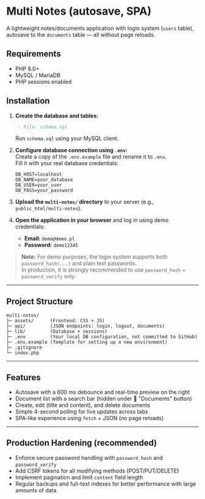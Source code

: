 # Multi Notes (autosave, SPA)

A lightweight notes/documents application with login system (`users` table), autosave to the `documents` table — all without page reloads.

## Requirements
- PHP 8.0+
- MySQL / MariaDB
- PHP sessions enabled

## Installation

1. **Create the database and tables:**
   ```sql
   -- File: schema.sql
   ```
   Run `schema.sql` using your MySQL client.

2. **Configure database connection using `.env`:**  
   Create a copy of the `.env.example` file and rename it to `.env`.  
   Fill it with your real database credentials:
   ```env
   DB_HOST=localhost
   DB_NAME=your_database
   DB_USER=your_user
   DB_PASS=your_password
   ```

3. **Upload the `multi-notes/` directory** to your server (e.g., `public_html/multi-notes`).

4. **Open the application in your browser** and log in using demo credentials:
   - **Email:** `demo@demo.pl`  
   - **Password:** `demo12345`

> **Note:** For demo purposes, the login system supports both `password_hash(...)` and plain text passwords.  
> In production, it is strongly recommended to use `password_hash` + `password_verify` only.

---

## Project Structure
```
multi-notes/
├─ assets/      (Frontend: CSS + JS)
├─ api/         (JSON endpoints: login, logout, documents)
├─ lib/         (Database + sessions)
├─ .env         (Your local DB configuration, not committed to GitHub)
├─ .env.example (Template for setting up a new environment)
├─ .gitignore
└─ index.php
```

---

## Features
- Autosave with a 600 ms debounce and real-time preview on the right
- Document list with a search bar (hidden under 📄 "Documents" button)
- Create, edit (title and content), and delete documents
- Simple 4-second polling for live updates across tabs
- SPA-like experience using `fetch` + JSON (no page reloads)

---

## Production Hardening (recommended)
- Enforce secure password handling with `password_hash` and `password_verify`
- Add CSRF tokens for all modifying methods (POST/PUT/DELETE)
- Implement pagination and limit `content` field length
- Regular backups and full-text indexes for better performance with large amounts of data
